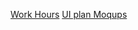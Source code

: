[Work Hours](https://unioulu-my.sharepoint.com/:x:/g/personal/t3joal00_students_oamk_fi/Ea04_oaZPPpHoPMoM6HTn4kBliY2F3vXSMCTcVKl_vgSGw?e=BX3RDS)
[UI plan Moqups](https://app.moqups.com/9aaU2za7DF35qF0GrkmfGZzYHvUfXpsJ/view/page/a5805e2e5)

